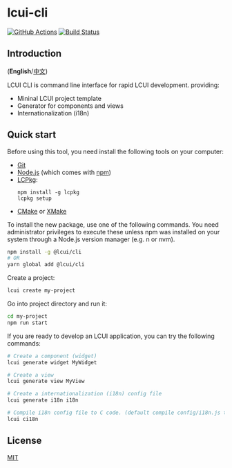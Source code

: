 # lcui-cli

[![GitHub Actions](https://github.com/lc-ui/lcui-cli/workflows/Node.js%20CI/badge.svg)](https://github.com/lc-ui/lcui-cli/actions)
[![Build Status](https://travis-ci.org/lc-ui/lcui-cli.svg?branch=master)](https://travis-ci.org/lc-ui/lcui-cli)

## Introduction

(**English**/[中文](README.zh-cn.md))

LCUI CLI is command line interface for rapid LCUI development. providing:

- Mininal LCUI project template
- Generator for components and views
- Internationalization (i18n)

## Quick start

Before using this tool, you need install the following tools on your computer:

- [Git](https://git-scm.com)
- [Node.js](https://nodejs.org/en/download/) (which comes with [npm](http://npmjs.com))
- [LCPkg](https://github.com/lc-soft/lcpkg):
    ```shell
    npm install -g lcpkg
    lcpkg setup
    ```
- [CMake](https://cmake.org/) or [XMake](https://xmake.io/)

To install the new package, use one of the following commands. You need administrator privileges to execute these unless npm was installed on your system through a Node.js version manager (e.g. n or nvm).

``` bash
npm install -g @lcui/cli
# OR
yarn global add @lcui/cli
```

Create a project:

``` bash
lcui create my-project
```

Go into project directory and run it:

``` bash
cd my-project
npm run start
```

If you are ready to develop an LCUI application, you can try the following commands:

``` bash
# Create a component (widget)
lcui generate widget MyWidget

# Create a view
lcui generate view MyView

# Create a internationalization (i18n) config file
lcui generate i18n i18n

# Compile i18n config file to C code. (default compile config/i18n.js to src/lib/i18n.c and src/lib/i18n.h)
lcui ci18n
```

## License

[MIT](LICENSE)
